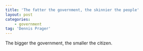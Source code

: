 ```yaml
---
title: 'The fatter the government, the skinnier the people'
layout: post
categories:
    - government
tag: 'Dennis Prager'
---
```


The bigger the government, the smaller the citizen.